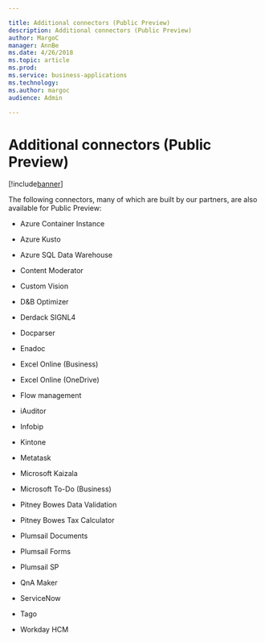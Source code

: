 ```yaml
---

title: Additional connectors (Public Preview)
description: Additional connectors (Public Preview)
author: MargoC
manager: AnnBe
ms.date: 4/26/2018
ms.topic: article
ms.prod: 
ms.service: business-applications
ms.technology: 
ms.author: margoc
audience: Admin

---
```

#  Additional connectors (Public Preview)


[!include[banner](../../../includes/banner.md)]

The following connectors, many of which are built by our partners, are also
available for Public Preview:

-   Azure Container Instance

-   Azure Kusto

-   Azure SQL Data Warehouse

-   Content Moderator

-   Custom Vision

-   D&B Optimizer

-   Derdack SIGNL4

-   Docparser

-   Enadoc

-   Excel Online (Business)

-   Excel Online (OneDrive)

-   Flow management

-   iAuditor

-   Infobip

-   Kintone

-   Metatask

-   Microsoft Kaizala

-   Microsoft To-Do (Business)

-   Pitney Bowes Data Validation

-   Pitney Bowes Tax Calculator

-   Plumsail Documents

-   Plumsail Forms

-   Plumsail SP

-   QnA Maker

-   ServiceNow

-   Tago

-   Workday HCM
